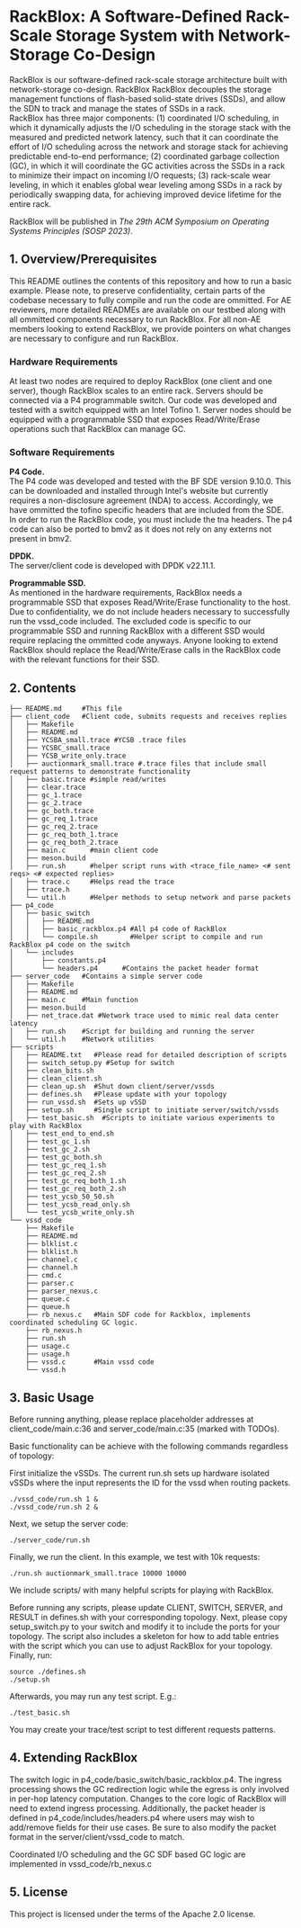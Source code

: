 # RackBlox: A Software-Defined Rack-Scale Storage System with Network-Storage Co-Design
RackBlox is our software-defined rack-scale storage architecture built with network-storage co-design. 
RackBlox RackBlox decouples the storage management functions of flash-based solid-state drives (SSDs), and allow the SDN to track and manage the states of SSDs in a rack.  
RackBlox has three major components: (1) coordinated I/O scheduling, in which it dynamically adjusts the I/O scheduling in the storage stack with the measured and predicted network latency, such that it can coordinate the effort of I/O scheduling across the network and storage stack for achieving predictable end-to-end performance; (2) coordinated garbage collection (GC), in which it will coordinate the GC activities across the SSDs in a rack to minimize their impact on incoming I/O requests; (3) rack-scale wear leveling, in which it enables global wear leveling among SSDs in a rack by periodically swapping data, for achieving improved device lifetime for the entire rack.

RackBlox will be published in *The 29th ACM Symposium on Operating Systems Principles (SOSP 2023)*.

## 1. Overview/Prerequisites

This README outlines the contents of this repository and how to run a basic example. Please note, to preserve confidentiality, certain parts of the codebase necessary to fully compile and run the code are ommitted. For AE reviewers, more detailed READMEs are available on our testbed along with all ommitted components necessary to run RackBlox. For all non-AE members looking to extend RackBlox, we provide pointers on what changes are necessary to configure and run RackBlox.

### Hardware Requirements
At least two nodes are required to deploy RackBlox (one client and one server), though RackBlox scales to an entire rack. Servers should be connected via a P4 programmable switch. Our code was developed and tested with a switch equipped with an Intel Tofino 1. Server nodes should be equipped with a programmable SSD that exposes Read/Write/Erase operations such that RackBlox can manage GC.   

### Software Requirements
**P4 Code.**  
The P4 code was developed and tested with the BF SDE version 9.10.0. This can be downloaded and installed through Intel's website but currently requires a non-disclosure agreement (NDA) to access. Accordingly, we have ommitted the tofino specific headers that are included from the SDE. In order to run the RackBlox code, you must include the tna headers. The p4 code can also be ported to bmv2 as it does not rely on any externs not present in bmv2.

**DPDK.**   
The server/client code is developed with DPDK v22.11.1. 

**Programmable SSD.**   
As mentioned in the hardware requirements, RackBlox needs a programmable SSD that exposes Read/Write/Erase functionality to the host. Due to confidentiality, we do not include headers necessary to successfully run the vssd_code included. The excluded code is specific to our programmable SSD and running RackBlox with a different SSD would require replacing the ommitted code anyways. Anyone looking to extend RackBlox should replace the Read/Write/Erase calls in the RackBlox code with the relevant functions for their SSD.

## 2. Contents
```
├── README.md     #This file
├── client_code   #Client code, submits requests and receives replies
│   ├── Makefile
│   ├── README.md
│   ├── YCSBA_small.trace #YCSB .trace files
│   ├── YCSBC_small.trace
│   ├── YCSB_write_only.trace
│   ├── auctionmark_small.trace #.trace files that include small request patterns to demonstrate functionality
│   ├── basic.trace #simple read/writes
│   ├── clear.trace
│   ├── gc_1.trace
│   ├── gc_2.trace
│   ├── gc_both.trace
│   ├── gc_req_1.trace
│   ├── gc_req_2.trace
│   ├── gc_req_both_1.trace
│   ├── gc_req_both_2.trace
│   ├── main.c      #main client code
│   ├── meson.build
│   ├── run.sh      #helper script runs with <trace_file_name> <# sent reqs> <# expected replies>
│   ├── trace.c     #Helps read the trace
│   ├── trace.h
│   └── util.h      #Helper methods to setup network and parse packets
├── p4_code
│   ├── basic_switch
│   │   ├── README.md
│   │   ├── basic_rackblox.p4 #All p4 code of RackBlox
│   │   └── compile.sh        #Helper script to compile and run RackBlox p4 code on the switch
│   └── includes
│       ├── constants.p4
│       └── headers.p4      #Contains the packet header format
├── server_code   #Contains a simple server code
│   ├── Makefile
│   ├── README.md
│   ├── main.c    #Main function
│   ├── meson.build
│   ├── net_trace.dat #Network trace used to mimic real data center latency
│   ├── run.sh    #Script for building and running the server
│   └── util.h    #Network utilities
├── scripts
│   ├── README.txt   #Please read for detailed description of scripts
│   ├── switch_setup.py #Setup for switch
│   ├── clean_bits.sh
│   ├── clean_client.sh
│   ├── clean_up.sh  #Shut down client/server/vssds
│   ├── defines.sh   #Please update with your topology
│   ├── run_vssd.sh  #Sets up vSSD
│   ├── setup.sh     #Single script to initiate server/switch/vssds
│   ├── test_basic.sh  #Scripts to initiate various experiments to play with RackBlox
│   ├── test_end_to_end.sh
│   ├── test_gc_1.sh
│   ├── test_gc_2.sh
│   ├── test_gc_both.sh
│   ├── test_gc_req_1.sh
│   ├── test_gc_req_2.sh
│   ├── test_gc_req_both_1.sh
│   ├── test_gc_req_both_2.sh
│   ├── test_ycsb_50_50.sh
│   ├── test_ycsb_read_only.sh
│   └── test_ycsb_write_only.sh
└── vssd_code
    ├── Makefile
    ├── README.md
    ├── blklist.c
    ├── blklist.h
    ├── channel.c
    ├── channel.h
    ├── cmd.c
    ├── parser.c
    ├── parser_nexus.c
    ├── queue.c
    ├── queue.h
    ├── rb_nexus.c   #Main SDF code for Rackblox, implements coordinated scheduling GC logic.
    ├── rb_nexus.h
    ├── run.sh
    ├── usage.c
    ├── usage.h
    ├── vssd.c       #Main vssd code
    └── vssd.h
```

## 3. Basic Usage

Before running anything, please replace placeholder addresses at client_code/main.c:36 and server_code/main.c:35 (marked with TODOs).

Basic functionality can be achieve with the following commands regardless of topology: 

First initialize the vSSDs. The current run.sh sets up hardware isolated vSSDs where the input represents the ID for the vssd when routing packets.
```
./vssd_code/run.sh 1 &
./vssd_code/run.sh 2 &
```
Next, we setup the server code:
```
./server_code/run.sh 
```

Finally, we run the client. In this example, we test with 10k requests:
```
./run.sh auctionmark_small.trace 10000 10000
```

We include scripts/ with many helpful scripts for playing with RackBlox. 

Before running any scripts, please update CLIENT, SWITCH, SERVER, and RESULT in defines.sh with your corresponding topology. 
Next, please copy setup_switch.py to your switch and modify it to include the ports for your topology. The script also includes a skeleton
for how to add table entries with the script which you can use to adjust RackBlox for your topology.  
Finally, run:
```
source ./defines.sh
./setup.sh
```

Afterwards, you may run any test script. E.g.:
```
./test_basic.sh
```

You may create your trace/test script to test different requests patterns.



## 4. Extending RackBlox

The switch logic in p4_code/basic_switch/basic_rackblox.p4. The ingress processing shows the GC redirection logic while the egress is only involved in per-hop latency computation. Changes to the core logic of RackBlox will need to extend ingress processing. Additionally, the packet header is defined in p4_code/includes/headers.p4 where users may wish to add/remove fields for their use cases. Be sure to also modify the packet format in the server/client/vssd_code to match. 

Coordinated I/O scheduling and the GC SDF based GC logic are implemented in vssd_code/rb_nexus.c 

## 5. License

This project is licensed under the terms of the Apache 2.0 license.
